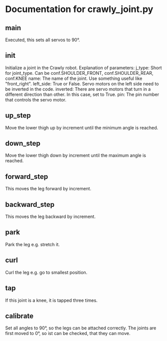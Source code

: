# Documentation for crawly_joint.py 

## main 
Executed, this sets all servos to 90°.

## __init__ 
Initialize a joint in the Crawly robot. 
Explanation of parameters: 
j_type: Short for joint_type. Can be conf.SHOULDER_FRONT, conf.SHOULDER_REAR,
    conf.KNEE
name: The name of the joint. Use something useful like "front_right". 
left_side: True or False. Servo motors on the left side need to be inverted in the code. 
inverted: There are servo motors that turn in a different direction than other. In this case, set to True.
pin: The pin number that controls the servo motor. 

## up_step 
Move the lower thigh up by increment until the minimum angle is reached.
        

## down_step 
Move the lower thigh down by increment until the maximum angle is reached.
        

## forward_step 
This moves the leg forward by increment.

## backward_step 
This moves the leg backward by increment.

## park 
Park the leg e.g. stretch it. 

## curl 
Curl the leg e.g. go to smallest position.

## tap 
If this joint is a knee, it is tapped three times.

## calibrate 
Set all angles to 90°, so the legs can be attached correctly.  The joints are first moved to 0°, so ist can be
checked, that they can move.

